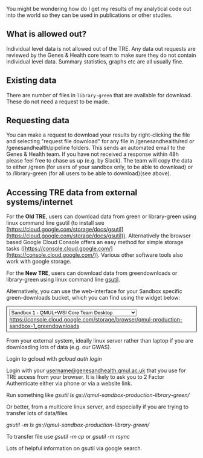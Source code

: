 You might be wondering how do I get my results of my analytical code 
out into the world so they can be used in publications or other studies. 

## What is allowed out?
Individual level data is not allowed out of the TRE. Any data out requests are reviewed by the Genes & Health core team to make sure they do not contain individual level data. Summary statistics, graphs etc are all usually fine.

## Existing data
There are number of files in `library-green` that are available for download. These do not need a request to be made.

## Requesting data
You can make a request to download your results by right-clicking the file and selecting "request file download" for any file in /genesandhealth/red or /genesandhealth/pipeline folders. This sends an automated email to the Genes & Health team. If you have not received a response within 48h please feel free to chase us up (e.g. by Slack). The team will copy the data to either /green (for users of your sandbox only, to be able to download) or to /library-green (for all users to be able to download)(see above).

## Accessing TRE data from external systems/internet

For the __Old TRE__, users can download data from green or library-green using linux command line gsutil (to install see [https://cloud.google.com/storage/docs/gsutil](https://cloud.google.com/storage/docs/gsutil)). Alternatively the browser based Google Cloud Console offers an easy method for simple storage tasks ([https://console.cloud.google.com/](https://console.cloud.google.com/)). Various other software tools also work with google storage.

For the __New TRE__, users can download data from greendownloads or library-green using linux command line [gsutil](https://cloud.google.com/storage/docs/gsutil).

Alternatively, you can use the web-interface for your Sandbox specific green-downloads bucket, which you can find using the widget below:

<div style="padding:0.5em;border:1px solid #000;border-radius:.1rem"><select style="display: block" onchange="this.nextElementSibling.setAttribute('href', this.nextElementSibling.innerText='https://console.cloud.google.com/storage/browser/qmul-production-sandbox-'+this.value+'_greendownloads')"><option value="1">Sandbox 1 - QMUL+WSI Core Team Desktop</option><option value="2">Sandbox 2 - External Academic Desktop</option><option value="3">Sandbox 3 - GSK Desktop</option><option value="4">Sandbox 4 - BMS Desktop</option><option value="5">Sandbox 5 - MSD Desktop</option><option value="6">Sandbox 6 - Takeda Desktop</option><option value="7">Sandbox 7 - Pfizer Desktop</option><option value="8">Sandbox 8 - S00050_FFAIR-PRS Desktop</option><option value="9">Sandbox 9 - Maze Therapeutics Desktop</option><option value="10">Sandbox 10 - Novo Nordisk Desktop</option><option value="11">Sandbox 11 - University of Exeter</option><option value="12">Sandbox 12 - Genomics PLC</option><option value="13">Sandbox 13 - AstraZeneca</option><option value="14">Sandbox 14 - External Academic, Consortium access</option><option value="15">Sandbox 15 - 5 Prime Sciences</option><option value="16">Sandbox 16 - Sandbox 16</option><option value="17">Sandbox 17 - Academic, NHS Digital access</option></select><a href="https://console.cloud.google.com/storage/browser/qmul-production-sandbox-1_greendownloads">https://console.cloud.google.com/storage/browser/qmul-production-sandbox-1_greendownloads</a></div>

From your external system, ideally linux server rather than laptop if you are downloading lots of data (e.g. our GWAS).

Login to gcloud with _gcloud auth login_

Login with your [username@genesandhealth.qmul.ac.uk](mailto:username@genesandhealth.qmul.ac.uk) that you use for TRE access from your browser. It is likely to ask you to 2 Factor Authenticate either via phone or via a website link.

Run something like _gsutil ls gs://qmul-sandbox-production-library-green/_

Or better, from a multicore linux server, and especially if you are trying to transfer lots of data/files

_gsutil -m ls gs://qmul-sandbox-production-library-green/_

To transfer file use _gsutil -m cp_ or _gsutil -m rsync_

Lots of helpful information on gsutil via google search.